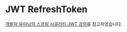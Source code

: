 # JWT RefreshToken

[개발자 유미님의 스프링 시큐리티 JWT 강의](https://www.devyummi.com/page?id=668cfe58d3b43a6241eb6b6c)를 참고하였습니다.